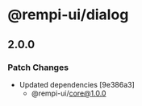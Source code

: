 # @rempi-ui/dialog

## 2.0.0

### Patch Changes

- Updated dependencies [9e386a3]
  - @rempi-ui/core@1.0.0
